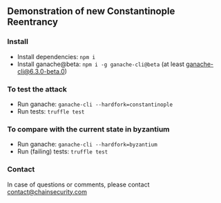 ## Demonstration of new Constantinople Reentrancy

### Install

* Install dependencies: `npm i`
* Install ganache@beta: `npm i -g ganache-cli@beta` (at least ganache-cli@6.3.0-beta.0)

### To test the attack

* Run ganache: `ganache-cli --hardfork=constantinople`
* Run tests: `truffle test`

### To compare with the current state in byzantium 

* Run ganache: `ganache-cli --hardfork=byzantium`
* Run (failing) tests: `truffle test`


### Contact

In case of questions or comments, please contact contact@chainsecurity.com
